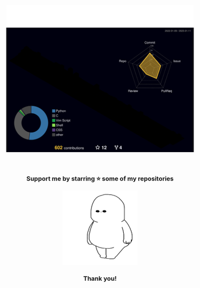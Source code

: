 <div align="center">
  <img src="./typing.svg" alt="Typing SVG" />
  <img src="./profile-3d-contrib/profile-night-rainbow.svg" alt="Contribution Calendar"/>

  <br />
  <br />
  <br />

  <h3> Support me by starring ⭐ some of my repositories </h3>
  <img src="./thanks.gif" width=200 height=200 />
  <h3> Thank you! </h3>
</div>